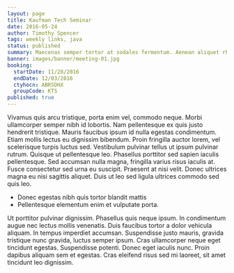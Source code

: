 ```yaml
---
layout: page
title: Kaufman Tech Seminar
date: 2016-05-24
author: Timothy Spencer
tags: weekly links, java
status: published
summary: Maecenas semper tortor at sodales fermentum. Aenean aliquet rhoncus.
banner: images/banner/meeting-01.jpg
booking:
  startDate: 11/28/2016
  endDate: 12/03/2016
  ctyhocn: ABRSDHX
  groupCode: KTS
published: true
---
```

Vivamus quis arcu tristique, porta enim vel, commodo neque. Morbi ullamcorper semper nibh id lobortis. Nam pellentesque ex quis justo hendrerit tristique. Mauris faucibus ipsum id nulla egestas condimentum. Etiam mollis lectus eu dignissim bibendum. Proin fringilla auctor lorem, vel scelerisque turpis luctus sed. Vestibulum pulvinar tellus ut ipsum pulvinar rutrum. Quisque ut pellentesque leo. Phasellus porttitor sed sapien iaculis pellentesque. Sed accumsan nulla magna, fringilla varius risus iaculis at. Fusce consectetur sed urna eu suscipit. Praesent at nisi velit. Donec ultrices magna eu nisi sagittis aliquet. Duis ut leo sed ligula ultrices commodo sed quis leo.

* Donec egestas nibh quis tortor blandit mattis
* Pellentesque elementum enim et vulputate porta.

Ut porttitor pulvinar dignissim. Phasellus quis neque ipsum. In condimentum augue nec lectus mollis venenatis. Duis faucibus tortor a dolor vehicula aliquam. In tempus imperdiet accumsan. Suspendisse justo mauris, gravida tristique nunc gravida, luctus semper ipsum. Cras ullamcorper neque eget tincidunt egestas. Suspendisse potenti. Donec eget iaculis nunc. Proin dapibus aliquam sem et egestas. Cras eleifend risus sed mi laoreet, sit amet tincidunt leo dignissim.
